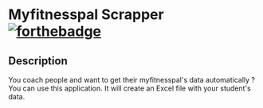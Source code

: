 # Myfitnesspal Scrapper  [![forthebadge](https://forthebadge.com/images/badges/made-with-python.svg)](https://forthebadge.com)  

## Description
You coach people and want to get their myfitnesspal's data automatically ?   
You can use this application. It will create an Excel file with your student's data.
